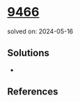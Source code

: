# [9466](https://www.acmicpc.net/problem/9466)
solved on: 2024-05-16

## Solutions

- 

## References
